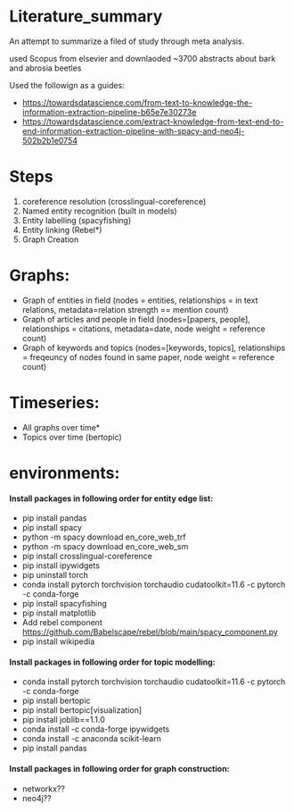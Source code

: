 # Literature_summary
An attempt to summarize a filed of study through meta analysis.

used Scopus from elsevier and downlaoded ~3700 abstracts about bark and abrosia beetles

Used the followign as a guides:
- https://towardsdatascience.com/from-text-to-knowledge-the-information-extraction-pipeline-b65e7e30273e
- https://towardsdatascience.com/extract-knowledge-from-text-end-to-end-information-extraction-pipeline-with-spacy-and-neo4j-502b2b1e0754

# Steps
1. coreference resolution (crosslingual-coreference)
2. Named entity recognition (built in models)
3. Entity labelling (spacyfishing)
4. Entity linking (Rebel*)
5. Graph Creation

# Graphs:
- Graph of entities in field (nodes = entities, relationships = in text relations, metadata=relation strength == mention count)
- Graph of articles and people in field (nodes=[papers, people], relationships = citations, metadata=date, node weight = reference count)
- Graph of keywords and topics  (nodes=[keywords, topics], relationships = freqeuncy of nodes found in same paper, node weight = reference count)

# Timeseries:
- All graphs over time*
- Topics over time (bertopic)

# environments:

#### Install packages in following order for entity edge list:
- pip install pandas
- pip install spacy
- python -m spacy download en_core_web_trf
- python -m spacy download en_core_web_sm
- pip install crosslingual-coreference
- pip install ipywidgets
- pip uninstall torch
- conda install pytorch torchvision torchaudio cudatoolkit=11.6 -c pytorch -c conda-forge
- pip install spacyfishing
- pip install matplotlib
- Add rebel component https://github.com/Babelscape/rebel/blob/main/spacy_component.py
- pip install wikipedia

#### Install packages in following order for topic modelling:
- conda install pytorch torchvision torchaudio cudatoolkit=11.6 -c pytorch -c conda-forge
- pip install bertopic
- pip install bertopic[visualization]
- pip install joblib==1.1.0
- conda install -c conda-forge ipywidgets
- conda install -c anaconda scikit-learn
- pip install pandas

#### Install packages in following order for graph construction:
- networkx??
- neo4j??
